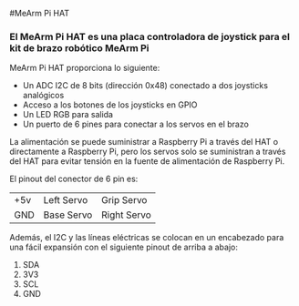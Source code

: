 <!--
---
name: MeArm Pi
class: board
type: other
formfactor: HAT
manufacturer: Mime Industries
description: A Joystick control board for controlling the MeArm Pi
url: https://mime.co.uk
github: https://github.com/mimeindustries/mearm-pi-hat-pcb
schematic: http://learn.mime.co.uk/assets/mearm-pi-hat-schematic-v1.4.pdf
buy: https://shop.mime.co.uk
image: 'mearm-pi.png'
pincount: 40
eeprom: yes
power:
  '1':
  '2':
ground:
  '6':
  '9':
  '14':
  '20':
  '25':
  '30':
  '34':
  '39':
pin:
  '3':
    mode: i2c
  '5':
    mode: i2c
  '7':
    name: Base Servo
    mode: output
    active: high
  '11':
    name: Right Servo
    mode: output
    active: high
  '15':
    name: Left Servo
    mode: output
    active: high
  '19':
    name: Grip Servo
    mode: output
    active: high
  '23':
    name: RGB LED - green
    mode: output
    active: high
  '24':
    name: RGB LED - red
    mode: output
    active: high
  '26':
    name: RGB LED - blue
    mode: output
    active: high
  '29':
    name: Button 1
    mode: input
    active: high
  '31':
    name: Button 2
    mode: input
    active: high
i2c:
  '0x48':
    name: Joysticks
    device: PCF8591 ADC
-->
#MeArm Pi HAT


### El MeArm Pi HAT es una placa controladora de joystick para el kit de brazo robótico MeArm Pi

MeArm Pi HAT proporciona lo siguiente:

 * Un ADC I2C de 8 bits (dirección 0x48) conectado a dos joysticks analógicos
 * Acceso a los botones de los joysticks en GPIO
 * Un LED RGB para salida
 * Un puerto de 6 pines para conectar a los servos en el brazo

La alimentación se puede suministrar a Raspberry Pi a través del HAT o directamente a Raspberry Pi, pero los servos solo se suministran a través del HAT para evitar tensión en la fuente de alimentación de Raspberry Pi.

El pinout del conector de 6 pin es:

<table>
  <tr>
    <td>+5v</td>
    <td>Left Servo</td>
    <td>Grip Servo</td>
  </tr>
  <tr>
    <td>GND</td>
    <td>Base Servo</td>
    <td>Right Servo</td>
  </tr>
</table>


Además, el I2C y las líneas eléctricas se colocan en un encabezado para una fácil expansión con el siguiente pinout de arriba a abajo:

1. SDA
2. 3V3
3. SCL
4. GND
